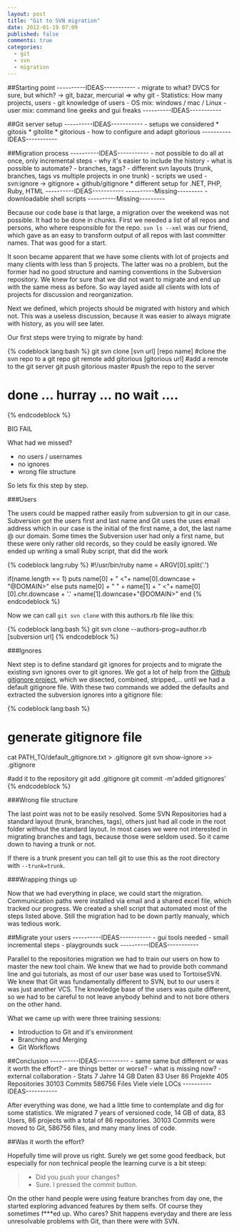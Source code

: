 ```yaml
---
layout: post
title: "Git to SVN migration"
date: 2012-01-19 07:09
published: false
comments: true
categories:
  - git
  - svn
  - migration
---
```



##Starting point
    ----------IDEAS-----------
    - migrate to what? DVCS for sure, but which?
      -> git, bazar, mercurial => why git
    - Statistics: How many projects, users
    - git knowledge of users
    - OS mix: windows / mac / Linux
    - user mix: command line geeks and gui freaks
    ----------IDEAS-----------

##Git server setup
    ----------IDEAS-----------
    - setups we considered
      * gitosis
      * gitolite
      * gitorious
    - how to configure and adapt gitorious
    ----------IDEAS-----------


##Migration process 
    ----------IDEAS-----------
    - not possible to do all at once, only incremental steps
    - why it's easier to include the history
    - what is possible to automate?
    - branches, tags?
    - different svn layouts (trunk, branches, tags vs multiple projects in one trunk)
    - scripts we used
    - svn:ignore -> gitignore + github/gitignore
      * different setup for .NET, PHP, Ruby, HTML
    ----------IDEAS-----------
    ----------Missing---------
    - downloadable shell scripts
    ----------Missing---------

Because our code base is that large, a migration over the
weekend was not possible. It had to be done in chunks. First
we needed a list of all repos and persons, who where
responsible for the repo. `svn ls --xml` was our friend,
which gave as an easy to transform output of all repos with
last committer names. That was good for a start.

It soon became apparent that we have some clients with lot
of projects and many clients with less than 5 projects. The
latter was no a problem, but the former had no good
structure and naming conventions in the Subversion
repository. We knew for sure that we did not want to migrate
and end up with the same mess as before. So way layed aside
all clients with lots of projects for discussion and
reorganization.

Next we defined, which projects should be migrated with
history and which not. This was a useless discussion,
because it was easier to always migrate with history, as you
will see later.

Our first steps were trying to migrate by hand:

{% codeblock lang:bash %}
git svn clone [svn url] [repo name]        #clone the svn repo to a git repo
git remote add gitorious [gitorious url]   #add a remote to the git server
git push gitorious master                  #push the repo to the server

# done ... hurray ... no wait ....
{% endcodeblock %}


BIG FAIL

What had we missed?

  - no users / usernames
  - no ignores
  - wrong file structure

So lets fix this step by step.

###Users

The users could be mapped rather easily from subversion to git in our case.
Subversion got the users first and last name and Git uses the uses email
address which in our case is the initial of the first name,
a dot, the last name @ our domain. Some times the Subversion
user had only a first name, but these were only rather old records, so they
could be easily ignored. We ended up writing a small Ruby script, that did the work

{% codeblock lang:ruby %}
#!/usr/bin/ruby
name = ARGV[0].split('.')

if(name.length == 1)
  puts name[0] + " <"+ name[0].downcase + "@DOMAIN>"
else
  puts name[0] + " " + name[1] + " <"+ name[0][0].chr.downcase + '.' +name[1].downcase+"@DOMAIN>"
end
{% endcodeblock %}

Now we can call `git svn clone` with this authors.rb file like this:


{% codeblock lang:bash %}
git svn clone --authors-prog=author.rb [subversion url]
{% endcodeblock %}

###Ignores

Next step is to define standard git ignores for projects and
to migrate the existing svn ignores over to git ignores. We
got a lot of help from the [Github gitignore
project](https://github.com/github/gitignore), which we
disected, combined, stripped,… until we had a default
gitignore file. With these two commands we added the
defaults and extracted the subversion ignores into a
gitignore file:

{% codeblock lang:bash %}
# generate gitignore file
cat PATH_TO/default_gitignore.txt > .gitignore
git svn show-ignore >> .gitignore

#add it to the repository
git add .gitignore
git commit -m'added gitignores'
{% endcodeblock %}

###Wrong file structure

The last point was not to be easily resolved. Some SVN
Repositories had a standard layout (trunk, branches, tags),
others just had all code in the root folder without the
standard layout. In most cases we were not interested in
migrating branches and tags, because those were seldom used.
So it came down to having a trunk or not.

If there is a trunk present you can tell git to use this as
the root directory with `--trunk=trunk`.

###Wrapping things up

Now that we had everything in place, we could start the
migration. Communication paths were installed via email and
a shared excel file, which tracked our progress. We created a shell script that automated most of the steps listed above. Still the migration had to be down partly manualy, which was tedious work.

##Migrate your users
    ----------IDEAS-----------
    - gui tools needed
    - small incremental steps
    - playgrounds suck
    ----------IDEAS-----------

Parallel to the repositories migration we had to train our users on how to master the new tool chain. We knew that we had to provide both command line and gui tutorials, as most of our user base was used to TortoiseSVN. We knew that Git was fundamentally different to SVN, but to our users it was just another VCS. The knowledge base of the users was quite different, so we had to be careful to not leave anybody behind and to not bore others on the other hand.

What we came up with were three training sessions:
- Introduction to Git and it's environment
- Branching and Merging
- Git Workflows

##Conclusion
    ----------IDEAS-----------
    - same same but different or was it worth the effort?
    - are things better or worse?
    - what is missing now?
    - external collaboration
    - Stats
      7 Jahre
      14 GB Daten
      83 User
      86 Projekte
      405 Repositories
      30103 Commits
      586756 Files
      Viele viele LOCs
    ----------IDEAS-----------

After everything was done, we had a little time to
contemplate and dig for some statistics. We migrated 7 years
of versioned code, 14 GB of data, 83 Users, 86 projects with
a total of 86 repositories.  30103 Commits were moved to
Git, 586756 files, and many many lines of code.

##Was it worth the effort?

Hopefully time will prove us right. Surely we get some good feedback, but especially for non technical people the learning curve is a bit steep:

> - Did you push your changes?
> - Sure. I pressed the commit button.

On the other hand people were using feature branches from day one, the started exploring advanced features by them selfs. Of course they sometimes f***ed up. Who cares? Shit happens everyday and there are less unresolvable problems with Git, than there were with SVN.
